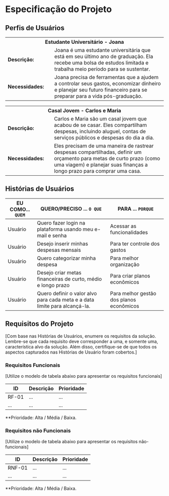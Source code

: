 # Especificação do Projeto

## Perfis de Usuários

<table>
<tbody>
<tr align=center>
<th colspan="2">Estudante Universitário - Joana</th>
</tr>
<tr>
<td width="150px"><b>Descrição:</b></td>
<td width="600px">Joana é uma estudante universitária que está em seu último ano de graduação. Ela recebe uma bolsa de estudos limitada e trabalha meio período para se sustentar.</td>
</tr>
<tr>
<td><b>Necessidades:</b></td>
<td>Joana precisa de ferramentas que a ajudem a controlar seus gastos, economizar dinheiro e planejar seu futuro financeiro para se preparar para a vida pós-graduação.</td>
</tr>
</tbody>
</table>

<table>
<tbody>
<tr align=center>
<th colspan="2">Casal Jovem - Carlos e Maria </th>
</tr>
<tr>
<td width="150px"><b>Descrição:</b></td>
<td width="600px">Carlos e Maria são um casal jovem que acabou de se casar. Eles compartilham despesas, incluindo aluguel, contas de serviços públicos e despesas do dia a dia.</td>
</tr>
<tr>
<td><b>Necessidades:</b></td>
<td>Eles precisam de uma maneira de rastrear despesas compartilhadas, definir um orçamento para metas de curto prazo (como uma viagem) e planejar suas finanças a longo prazo para comprar uma casa. </td>
</tr>
</tbody>
</table>


## Histórias de Usuários

|EU COMO... `QUEM`   | QUERO/PRECISO ... `O QUE` |PARA ... `PORQUE`                 |
|--------------------|---------------------------|----------------------------------|
| Usuário                | Quero fazer login na plataforma usando meu e-mail e senha| Acessar as funcionalidades |
| Usuário                | Desejo inserir minhas despesas mensais | Para ter controle dos gastos |
| Usuário                | Quero categorizar minha despesa | Para melhor organização |
| Usuário                | Desejo criar metas financeiras de curto, médio e longo prazo | Para criar planos econômicos |
| Usuário                | Quero definir o valor alvo para cada meta e a data limite para alcançá-la. | Para melhor gestão dos planos econômicos |


## Requisitos do Projeto

[Com base nas Histórias de Usuários, enumere os requisitos da solução. Lembre-se que cada requisito deve corresponder a uma, e somente uma, característica alvo da solução. Além disso, certifique-se de que todos os aspectos capturados nas Histórias de Usuário foram cobertos.]

### Requisitos Funcionais

[Utilize o modelo de tabela abaixo para apresentar os requisitos funcionais]

|ID    | Descrição                | Prioridade |
|-------|---------------------------------|----|
| RF-01 |  ...                    | ...   | 
|  ...  |  ...                    | ...   |

**Prioridade: Alta / Média / Baixa. 

### Requisitos não Funcionais

[Utilize o modelo de tabela abaixo para apresentar os requisitos não-funcionais]

|ID      | Descrição               |Prioridade |
|--------|-------------------------|----|
| RNF-01 |  ...                    | ...   | 
| ...    |  ...                    | ...   | 

**Prioridade: Alta / Média / Baixa. 

